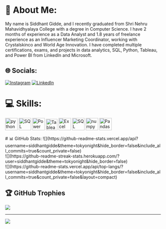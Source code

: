 # 💫 About Me:
My name is Siddhant Gidde, and I recently graduated from Shri Nehru Mahavidhyalaya College with a degree in Computer Science. I have 2 months of experience as a Data Analyst and 1.8 years of freelance experience as an Influencer Marketing Coordinator, working with Crystalskinco and World Age Innovation. I have completed multiple certifications, exams, and projects in data analytics, SQL, Python, Tableau, and Power BI from LinkedIn and Microsoft.


## 🌐 Socials:
[![Instagram](https://img.shields.io/badge/Instagram-%23E4405F.svg?logo=Instagram&logoColor=white)](https://instagram.com/siddhant.gidde) [![LinkedIn](https://img.shields.io/badge/LinkedIn-%230077B5.svg?logo=linkedin&logoColor=white)](https://linkedin.com/in/https://www.linkedin.com/in/siddhantgidde/) 

# 💻 Skills:
 <p>
    <img src="https://cdn.jsdelivr.net/gh/devicons/devicon/icons/python/python-original.svg" height="40" alt="python logo"  />
    <img src="https://img.icons8.com/color/48/000000/sql.png" alt="SQL" width="40" height="40" />
    <img src="https://img.icons8.com/color/48/000000/power-bi.png" alt="Power BI" width="40" height="40" />
    <img src="https://img.icons8.com/color/48/000000/tableau-software.png" alt="Tableau" width="37" height="37" />
    <img src="https://img.icons8.com/color/48/000000/microsoft-excel-2019--v1.png" alt="Excel" width="40" height="40" />
    <img src="https://img.icons8.com/color/48/microsoft-sql-server.png" alt="SQL Server" width="40" height="40" />
    <img src="https://img.icons8.com/color/48/numpy.png" alt="numpy"width="40" height="40" />
    <img src="https://img.icons8.com/color/48/pandas.png" alt="Pandas" width="40" height="40" />
    
  </p>
  # 📊 GitHub Stats:
![](https://github-readme-stats.vercel.app/api?username=siddhantgidde&theme=tokyonight&hide_border=false&include_all_commits=true&count_private=false)<br/>
![](https://github-readme-streak-stats.herokuapp.com/?user=siddhantgidde&theme=tokyonight&hide_border=false)<br/>
![](https://github-readme-stats.vercel.app/api/top-langs/?username=siddhantgidde&theme=tokyonight&hide_border=false&include_all_commits=true&count_private=false&layout=compact)

## 🏆 GitHub Trophies
![](https://github-profile-trophy.vercel.app/?username=siddhantgidde&theme=discord&no-frame=false&no-bg=false&margin-w=4)

---
[![](https://visitcount.itsvg.in/api?id=siddhantgidde&icon=0&color=0)](https://visitcount.itsvg.in)

<!-- Proudly created with GPRM ( https://gprm.itsvg.in ) -->

